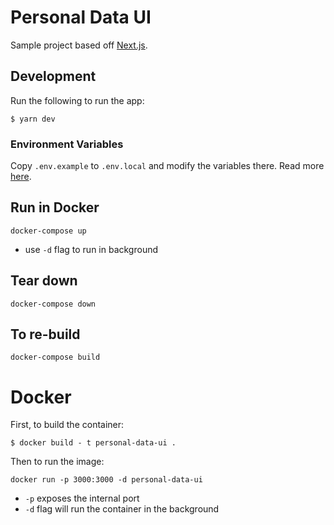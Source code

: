 # Personal Data UI

Sample project based off [Next.js](https://nextjs.org/).

## Development

Run the following to run the app:

```shell
$ yarn dev
```

### Environment Variables

Copy `.env.example` to `.env.local` and modify the variables there. Read more [here](https://nextjs.org/docs/basic-features/environment-variables).


## Run in Docker

```shell
docker-compose up
```
- use `-d` flag to run in background

## Tear down

```shell
docker-compose down
```

## To re-build

```shell
docker-compose build
```

# Docker
First, to build the container:

```shell
$ docker build - t personal-data-ui .
```

Then to run the image:
```shell
docker run -p 3000:3000 -d personal-data-ui
```

- `-p` exposes the internal port
- `-d` flag will run the container in the background


